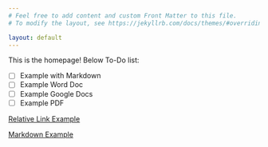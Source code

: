 ```yaml
---
# Feel free to add content and custom Front Matter to this file.
# To modify the layout, see https://jekyllrb.com/docs/themes/#overriding-theme-defaults

layout: default
---
```


This is the homepage!  Below To-Do list:

- [ ] Example with Markdown
- [ ] Example Word Doc
- [ ] Example Google Docs
- [ ] Example PDF

[Relative Link Example](_posts/2023-05-06-welcome-to-jekyll.markdown)


[Markdown Example](_posts/markdown-example.markdown)